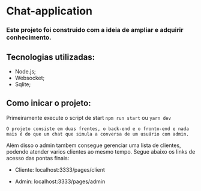# Chat-application

### Este projeto foi construido com a ideia de ampliar e adquirir conhecimento.

## Tecnologias utilizadas:

  - Node.js;
  - Websocket;
  - Sqlite;
  
  
## Como inicar o projeto:

  Primeiramente execute o script de start `npm run start` ou `yarn dev`

    O projeto consiste em duas frentes, o back-end e o fronto-end e nada mais é do que um chat que simula a conversa de um usuário com admin. 
  Além disso o admin tambem consegue gerenciar uma lista de clientes, podendo atender varios clientes ao mesmo tempo. Segue abaixo os links de acesso das pontas finais:
  
  
  - Cliente: localhost:3333/pages/client
  
  - Admin: localhost:3333/pages/admin
